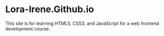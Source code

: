# Lora-Irene.Github.io
This site is for learning HTML5, CSS3, and JavaScript for a web frontend development course.